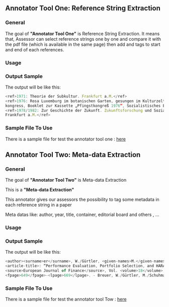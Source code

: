 ## Annotator Tool One: Reference String Extraction
### General
The goal of **"Annotator Tool One"** is Reference String Extraction. It means that, Assessor can select reference strings one by one and compare it with the pdf file (which is available in the same page) then add <ref> and </ref> tags to start and end of each references.

### Usage

### Output Sample
The output will be like this:
```javascript
<ref>1971: Theorie der Subkultur. Frankfurt a.M.</ref>
<ref>1976: Rosa Luxemburg im botanischen Garten, gesungen im Kulturzelt aufdem Pfingst­
kongress, Booklet zur Kassette „Pfingstkongreß 1976“, Sozialistisches Bürol985</ref>
<ref>1978/1982: Zur Geschichte der Zukunft. Zukunftsforschung und Sozialismus, Band 1.
Frankfurt a.M.</ref>
```
### Sample File To Use
There is a sample file for test the annotator tool one : [here](https://github.com/exciteproject/Annotator_tool/blob/master/TestFiles/anno1/47351.txt)

## Annotator Tool Two: Meta-data Extraction
### General
The goal of **"Annotator Tool Two"** is Meta-data Extraction

This is a **"Meta-data Extraction"**

This annotator gives our assessors the possibility to tag some metadata in each reference string in a paper

Meta datas like: author, year, title, container, editorial board and others , ...

### Usage

### Output Sample
The output will be like this:

```javascript
<author><surname>er</surname>, W./Gürtler, <given-names>M.</given-names></author> (<year>2006</year>)
<article-title>: “Performance Evaluation, Portfolio Selection, and HARA Utility”</article-title>, 
<source>European Journal of Finance</source>, Vol. <volume>18</volume>, pp. 
<fpage>649</fpage>-<lpage>669</lpage>. - Breuer, W./Gürtler, M./Schuhmacher,
```
### Sample File To Use
There is a sample file for test the annotator tool Tow : [here](https://github.com/exciteproject/Annotator_tool/blob/master/TestFiles/anno2/17094-6710.txt)